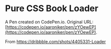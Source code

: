 # Pure CSS Book Loader

A Pen created on CodePen.io. Original URL: [https://codepen.io/aaroniker/pen/zYOewEP](https://codepen.io/aaroniker/pen/zYOewEP).

From https://dribbble.com/shots/4405331-Loader
